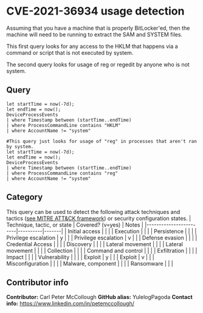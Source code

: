 # CVE-2021-36934 usage detection
 
 Assuming that you have a machine that is properly BitLocker'ed, then 
 the machine will need to be running to extract the SAM and SYSTEM
 files. 
 
 This first query looks for any access to the HKLM that happens via a command
 or script that is not executed by system. 
 
 The second query looks for usage of reg or regedit by anyone who is not system.

## Query
```
let startTime = now(-7d);
let endTime = now();
DeviceProcessEvents
| where Timestamp between (startTime..endTime)
| where ProcessCommandLine contains "HKLM"
| where AccountName != "system"

#This query just looks for usage of "reg" in processes that aren't ran by system.
let startTime = now(-7d);
let endTime = now();
DeviceProcessEvents
| where Timestamp between (startTime..endTime)
| where ProcessCommandLine contains "reg"
| where AccountName != "system"

```
## Category
This query can be used to detect the following attack techniques and tactics ([see MITRE ATT&CK framework](https://attack.mitre.org/)) or security configuration states.
| Technique, tactic, or state | Covered? (v=yes) | Notes |
|------------------------|----------|-------|
| Initial access |  |  |
| Execution |  |  |
| Persistence |  |  | 
| Privilege escalation | y |  |
| Privilege escalation | v |  |
| Defense evasion |  |  | 
| Credential Access |  |  | 
| Discovery |  |  | 
| Lateral movement |  |  | 
| Lateral movement |  |  | 
| Collection |  |  | 
| Command and control |  |  | 
| Exfiltration |  |  | 
| Impact |  |  |
| Vulnerability |  |  |
| Exploit | y |  |
| Exploit | v |  |
| Misconfiguration |  |  |
| Malware, component |  |  |
| Ransomware |  |  |
## Contributor info
**Contributor:** Carl Peter McCollough
**GitHub alias:** YulelogPagoda
**Contact info:** https://www.linkedin.com/in/petemccollough/
